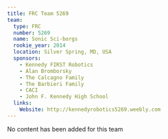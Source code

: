 ```yaml
---
title: FRC Team 5269
team:
  type: FRC
  number: 5269
  name: Sonic Sci-borgs
  rookie_year: 2014
  location: Silver Spring, MD, USA
  sponsors:
    - Kennedy FIRST Robotics
    - Alan Bromborsky
    - The Calcagno Family
    - The Barbieri Family
    - CACI
    - John F. Kennedy High School
  links:
    Website: http://kennedyrobotics5269.weebly.com
---
```

No content has been added for this team